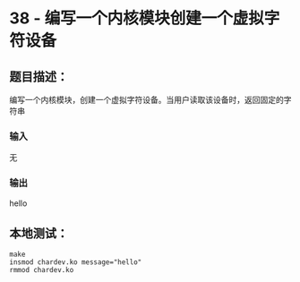 # 38 - 编写一个内核模块创建一个虚拟字符设备

## 题目描述：

编写一个内核模块，创建一个虚拟字符设备。当用户读取该设备时，返回固定的字符串

### 输入

无

### 输出

hello

## 本地测试：

``` shell
make
insmod chardev.ko message="hello"
rmmod chardev.ko
```
